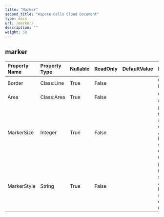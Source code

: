 ```yaml
---
title: "Marker"
second_title: "Aspose.Cells Cloud Document"
type: docs
url: /marker/
description: ""
weight: 50
---
```


## **marker**

 

| Property Name | Property Type | Nullable |  ReadOnly | DefaultValue | Description | 
| :- | :- | :- |:- |  :- | :- |
| Border | Class:Line | True |  False |  | Gets the border. |  
| Area | Class:Area | True |  False |  | Gets the area. |  
| MarkerSize | Integer | True |  False |  | Represents the marker size in unit of points. Applies to line chart, scatter chart, or radar chart. |  
| MarkerStyle | String | True |  False |  | Represents the marker style. Applies to line chart, scatter chart, or radar chart. |  

